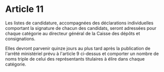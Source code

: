 # Article 11

Les listes de candidature, accompagnées des déclarations individuelles comportant la signature de chacun des candidats, seront adressées pour chaque catégorie au directeur général de la Caisse des dépôts et consignations.

Elles devront parvenir quinze jours au plus tard après la publication de l'arrêté ministériel prévu à l'article 9 ci-dessus et comporter un nombre de noms triple de celui des représentants titulaires à élire dans chaque catégorie.
